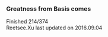 ### __Greatness from Basis comes__    
Finished 214/374       
Reetsee.Xu last updated on 2016.09.04               
